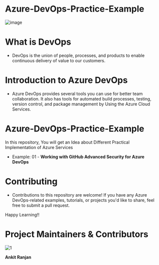 # Azure-DevOps-Practice-Example

![image](https://github.com/ankitnewjobs/Azure-Practices-Examples/assets/154872782/70bf12f4-761c-4372-a520-1e3dff191799)

# What is DevOps

- DevOps is the union of people, processes, and products to enable continuous delivery of value to our customers.

# Introduction to  Azure DevOps

- Azure DevOps provides several tools you can use for better team collaboration. It also has tools for automated build processes, testing, version control, and package management by Using the Azure Cloud Services.

# Azure-DevOps-Practice-Example

In this repository,  You will get an Idea about Different Practical Implementation of Azure Services

- Example: 01 - **Working with GitHub Advanced Security for Azure DevOps**

# Contributing

- Contributions to this repository are welcome! If you have any Azure DevOps-related examples, tutorials, or projects you'd like to share, feel free to submit a pull request.

Happy Learning!!

# Project Maintainers & Contributors

![1](https://github.com/ankitnewjobs/Azure-Practices-Examples/assets/154872782/0eb590e7-50e0-49f0-9439-77537cde2b8b)

**Ankit Ranjan**
